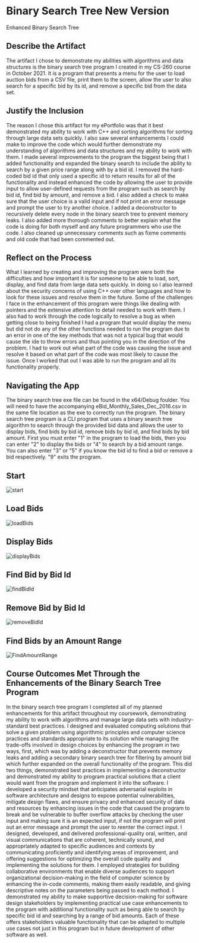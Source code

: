 # Binary Search Tree New Version
Enhanced Binary Search Tree

## Describe the Artifact
The artifact I chose to demonstrate my abilities with algorithms and data structures is the binary search tree program I created in my CS-260 course in October 2021. It is a program that presents a menu for the user to load auction bids from a CSV file, print them to the screen, allow the user to also search for a specific bid by its id, and remove a specific bid from the data set.
## Justify the Inclusion
The reason I chose this artifact for my ePortfolio was that it best demonstrated my ability to work with C++ and sorting algorithms for sorting through large data sets quickly. I also saw several enhancements I could make to improve the code which would further demonstrate my understanding of algorithms and data structures and my ability to work with them. I made several improvements to the program the biggest being that I added functionality and expanded the binary search to include the ability to search by a given price range along with by a bid id. I removed the hard-coded bid id that only used a specific id to return results for all of the functionality and instead enhanced the code by allowing the user to provide input to allow user-defined requests from the program such as search by bid id, find bid by amount, and remove a bid. I also added a check to make sure that the user choice is a valid input and if not print an error message and prompt the user to try another choice. I added a deconstructor to recursively delete every node in the binary search tree to prevent memory leaks. I also added more thorough comments to better explain what the code is doing for both myself and any future programmers who use the code. I also cleaned up unnecessary comments such as fixme comments and old code that had been commented out.
## Reflect on the Process
What I learned by creating and improving the program were both the difficulties and how important it is for someone to be able to load, sort, display, and find data from large data sets quickly. In doing so I also learned about the security concerns of using C++ over other languages and how to look for these issues and resolve them in the future. Some of the challenges I face in the enhancement of this program were things like dealing with pointers and the extensive attention to detail needed to work with them. I also had to work through the code logically to resolve a bug as when getting close to being finished I had a program that would display the menu but did not do any of the other functions needed to run the program due to an error in one of the key methods that was not a typical bug that would cause the ide to throw errors and thus pointing you in the direction of the problem. I had to work out what part of the code was causing the issue and resolve it based on what part of the code was most likely to cause the issue. Once I worked that out I was able to run the program and all its functionality properly.
## Navigating the App
The binary search tree exe file can be found in the x64/Debug foulder. You will need to have the accompanying eBid_Monthly_Sales_Dec_2016.csv in the same file location as the exe to correctly run the program. The binary search tree program is a CLI program that uses a binary search tree algorithm to search through the provided bid data and allows the user to display bids, find bids by bid id, remove bids by bid id, and find bids by bid amount. First you must enter "1" in the program to load the bids, then you can enter "2" to display the bids or "4" to search by a bid amount range. You can also enter "3" or "5" if you know the bid id to find a bid or remove a bid respectively. "9" exits the program.

## Start
![start](https://github.com/JDSneakers/Binary_Search_Tree_NewVersion/assets/79832547/99e5f825-eae0-4f4c-94a9-3a7567fb3d04)
## Load Bids
![loadBids](https://github.com/JDSneakers/Binary_Search_Tree_NewVersion/assets/79832547/88fdec40-8d4f-435c-ae21-c105ca6e058d)
## Display Bids
![displayBids](https://github.com/JDSneakers/Binary_Search_Tree_NewVersion/assets/79832547/840e0971-dbfb-44de-b257-a3bbd371232a)
## Find Bid by Bid Id
![findBidId](https://github.com/JDSneakers/Binary_Search_Tree_NewVersion/assets/79832547/e2aa1ef9-b676-4f28-b924-730ced22a674)
## Remove Bid by Bid Id
![removeBidId](https://github.com/JDSneakers/Binary_Search_Tree_NewVersion/assets/79832547/c4edbf1d-d3e3-4aa4-a9ba-9b2ae7a7708f)
## Find Bids by an Amount Range
![FindAmountRange](https://github.com/JDSneakers/Binary_Search_Tree_NewVersion/assets/79832547/34f710b0-e61e-4c18-9d14-453b2f0790d0)


## Course Outcomes Met Through the Enhancements of the Binary Search Tree Program
In the binary search tree program I completed all of my planned enhancements for this artifact throughout my coursework, demonstrating my ability to work with algorithms and manage large data sets with industry-standard best practices. I designed and evaluated computing solutions that solve a given problem using algorithmic principles and computer science practices and standards appropriate to its solution while managing the trade-offs involved in design choices by enhancing the program in two ways, first, which was by adding a deconstructor that prevents memory leaks and adding a secondary binary search tree for filtering by amount bid which further expanded on the overall functionality of the program. This did two things, demonstrated best practices in implementing a deconstructor and demonstrated my ability to program practical solutions that a client would want from the program and implement it into the software. I developed a security mindset that anticipates adversarial exploits in software architecture and designs to expose potential vulnerabilities, mitigate design flaws, and ensure privacy and enhanced security of data and resources by enhancing issues in the code that caused the program to break and be vulnerable to buffer overflow attacks by checking the user input and making sure it is an expected input, if not the program will print out an error message and prompt the user to reenter the correct input. I designed, developed, and delivered professional-quality oral, written, and visual communications that are coherent, technically sound, and appropriately adapted to specific audiences and contexts by communicating proficiently and identifying areas of improvement, and offering suggestions for optimizing the overall code quality and implementing the solutions for them. I employed strategies for building collaborative environments that enable diverse audiences to support organizational decision-making in the field of computer science by enhancing the in-code comments, making them easily readable, and giving descriptive notes on the parameters being passed to each method. I demonstrated my ability to make supportive decision-making for software design stakeholders by implementing practical use case enhancements to the program with additional functionality such as being able to search by specific bid id and searching by a range of bid amounts. Each of these offers stakeholders valuable functionality that can be adapted to multiple use cases not just in this program but in future development of other software as well.
